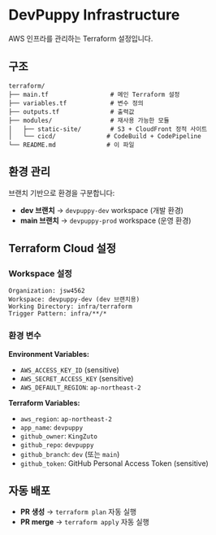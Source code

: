 # DevPuppy Infrastructure

AWS 인프라를 관리하는 Terraform 설정입니다.

## 구조

```
terraform/
├── main.tf                 # 메인 Terraform 설정
├── variables.tf            # 변수 정의
├── outputs.tf              # 출력값
├── modules/                # 재사용 가능한 모듈
│   ├── static-site/        # S3 + CloudFront 정적 사이트
│   └── cicd/              # CodeBuild + CodePipeline
└── README.md              # 이 파일
```

## 환경 관리

브랜치 기반으로 환경을 구분합니다:

- **dev 브랜치** → `devpuppy-dev` workspace (개발 환경)
- **main 브랜치** → `devpuppy-prod` workspace (운영 환경)

## Terraform Cloud 설정

### Workspace 설정
```
Organization: jsw4562
Workspace: devpuppy-dev (dev 브랜치용)
Working Directory: infra/terraform
Trigger Pattern: infra/**/*
```

### 환경 변수
**Environment Variables:**
- `AWS_ACCESS_KEY_ID` (sensitive)
- `AWS_SECRET_ACCESS_KEY` (sensitive)
- `AWS_DEFAULT_REGION`: `ap-northeast-2`

**Terraform Variables:**
- `aws_region`: `ap-northeast-2`
- `app_name`: `devpuppy`
- `github_owner`: `KingZuto`
- `github_repo`: `devpuppy`
- `github_branch`: `dev` (또는 `main`)
- `github_token`: GitHub Personal Access Token (sensitive)

## 자동 배포

- **PR 생성** → `terraform plan` 자동 실행
- **PR merge** → `terraform apply` 자동 실행
